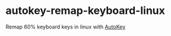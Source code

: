 # autokey-remap-keyboard-linux
Remap 60% keyboard keys in linux with [AutoKey](https://github.com/autokey/autokey)
